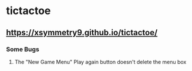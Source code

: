 # tictactoe

## https://xsymmetry9.github.io/tictactoe/

### Some Bugs
1. The "New Game Menu" Play again button doesn't delete the menu box